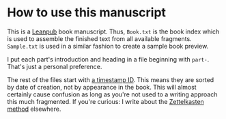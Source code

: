 # How to use this manuscript

This is a [Leanpub](http://leanpub.com) book manuscript. Thus, `Book.txt` is the book index which is used to assemble the finished text from all available fragments. `Sample.txt` is used in a similar fashion to create a sample book preview.

I put each part's introduction and heading in a file beginning with `part-`. That's just a personal preference.

The rest of the files start with [a timestamp ID][id]. This means they are sorted by date of creation, not by appearance in the book. This will almost certainly cause confusion as long as you're not used to a writing approach this much fragmented. If you're curious: I write about the [Zettelkasten method][zk] elsewhere.

[id]: http://christiantietze.de/posts/2014/02/add-identity/
[zk]: http://zettelkasten.de
